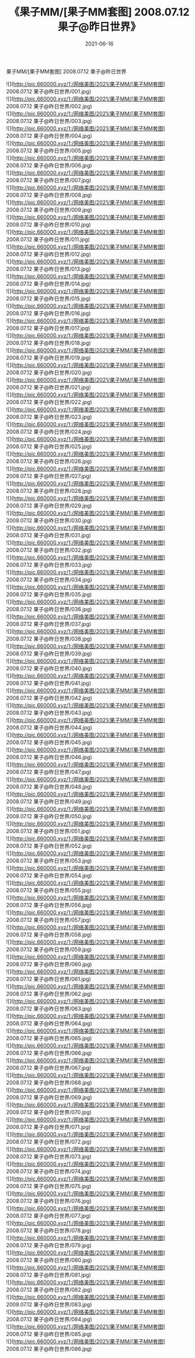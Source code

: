 ﻿---
layout: post
title:  《果子MM/[果子MM套图] 2008.07.12 果子@昨日世界》
date:   2021-06-16
img: http://pic.660000.xyz/1:/网络美图/2021/果子MM/[果子MM套图] 2008.07.12 果子@昨日世界/000.jpg
categories: [美女, 清纯, 唯美]
---

果子MM/[果子MM套图] 2008.07.12 果子@昨日世界

 ![](http://pic.660000.xyz/1:/网络美图/2021/果子MM/[果子MM套图] 2008.07.12 果子@昨日世界/001.jpg) <br>![](http://pic.660000.xyz/1:/网络美图/2021/果子MM/[果子MM套图] 2008.07.12 果子@昨日世界/002.jpg) <br>![](http://pic.660000.xyz/1:/网络美图/2021/果子MM/[果子MM套图] 2008.07.12 果子@昨日世界/003.jpg) <br>![](http://pic.660000.xyz/1:/网络美图/2021/果子MM/[果子MM套图] 2008.07.12 果子@昨日世界/004.jpg) <br>![](http://pic.660000.xyz/1:/网络美图/2021/果子MM/[果子MM套图] 2008.07.12 果子@昨日世界/005.jpg) <br>![](http://pic.660000.xyz/1:/网络美图/2021/果子MM/[果子MM套图] 2008.07.12 果子@昨日世界/006.jpg) <br>![](http://pic.660000.xyz/1:/网络美图/2021/果子MM/[果子MM套图] 2008.07.12 果子@昨日世界/007.jpg) <br>![](http://pic.660000.xyz/1:/网络美图/2021/果子MM/[果子MM套图] 2008.07.12 果子@昨日世界/008.jpg) <br>![](http://pic.660000.xyz/1:/网络美图/2021/果子MM/[果子MM套图] 2008.07.12 果子@昨日世界/009.jpg) <br>![](http://pic.660000.xyz/1:/网络美图/2021/果子MM/[果子MM套图] 2008.07.12 果子@昨日世界/010.jpg) <br>![](http://pic.660000.xyz/1:/网络美图/2021/果子MM/[果子MM套图] 2008.07.12 果子@昨日世界/011.jpg) <br>![](http://pic.660000.xyz/1:/网络美图/2021/果子MM/[果子MM套图] 2008.07.12 果子@昨日世界/012.jpg) <br>![](http://pic.660000.xyz/1:/网络美图/2021/果子MM/[果子MM套图] 2008.07.12 果子@昨日世界/013.jpg) <br>![](http://pic.660000.xyz/1:/网络美图/2021/果子MM/[果子MM套图] 2008.07.12 果子@昨日世界/014.jpg) <br>![](http://pic.660000.xyz/1:/网络美图/2021/果子MM/[果子MM套图] 2008.07.12 果子@昨日世界/015.jpg) <br>![](http://pic.660000.xyz/1:/网络美图/2021/果子MM/[果子MM套图] 2008.07.12 果子@昨日世界/016.jpg) <br>![](http://pic.660000.xyz/1:/网络美图/2021/果子MM/[果子MM套图] 2008.07.12 果子@昨日世界/017.jpg) <br>![](http://pic.660000.xyz/1:/网络美图/2021/果子MM/[果子MM套图] 2008.07.12 果子@昨日世界/018.jpg) <br>![](http://pic.660000.xyz/1:/网络美图/2021/果子MM/[果子MM套图] 2008.07.12 果子@昨日世界/019.jpg) <br>![](http://pic.660000.xyz/1:/网络美图/2021/果子MM/[果子MM套图] 2008.07.12 果子@昨日世界/020.jpg) <br>![](http://pic.660000.xyz/1:/网络美图/2021/果子MM/[果子MM套图] 2008.07.12 果子@昨日世界/021.jpg) <br>![](http://pic.660000.xyz/1:/网络美图/2021/果子MM/[果子MM套图] 2008.07.12 果子@昨日世界/022.jpg) <br>![](http://pic.660000.xyz/1:/网络美图/2021/果子MM/[果子MM套图] 2008.07.12 果子@昨日世界/023.jpg) <br>![](http://pic.660000.xyz/1:/网络美图/2021/果子MM/[果子MM套图] 2008.07.12 果子@昨日世界/024.jpg) <br>![](http://pic.660000.xyz/1:/网络美图/2021/果子MM/[果子MM套图] 2008.07.12 果子@昨日世界/025.jpg) <br>![](http://pic.660000.xyz/1:/网络美图/2021/果子MM/[果子MM套图] 2008.07.12 果子@昨日世界/026.jpg) <br>![](http://pic.660000.xyz/1:/网络美图/2021/果子MM/[果子MM套图] 2008.07.12 果子@昨日世界/027.jpg) <br>![](http://pic.660000.xyz/1:/网络美图/2021/果子MM/[果子MM套图] 2008.07.12 果子@昨日世界/028.jpg) <br>![](http://pic.660000.xyz/1:/网络美图/2021/果子MM/[果子MM套图] 2008.07.12 果子@昨日世界/029.jpg) <br>![](http://pic.660000.xyz/1:/网络美图/2021/果子MM/[果子MM套图] 2008.07.12 果子@昨日世界/030.jpg) <br>![](http://pic.660000.xyz/1:/网络美图/2021/果子MM/[果子MM套图] 2008.07.12 果子@昨日世界/031.jpg) <br>![](http://pic.660000.xyz/1:/网络美图/2021/果子MM/[果子MM套图] 2008.07.12 果子@昨日世界/032.jpg) <br>![](http://pic.660000.xyz/1:/网络美图/2021/果子MM/[果子MM套图] 2008.07.12 果子@昨日世界/033.jpg) <br>![](http://pic.660000.xyz/1:/网络美图/2021/果子MM/[果子MM套图] 2008.07.12 果子@昨日世界/034.jpg) <br>![](http://pic.660000.xyz/1:/网络美图/2021/果子MM/[果子MM套图] 2008.07.12 果子@昨日世界/035.jpg) <br>![](http://pic.660000.xyz/1:/网络美图/2021/果子MM/[果子MM套图] 2008.07.12 果子@昨日世界/036.jpg) <br>![](http://pic.660000.xyz/1:/网络美图/2021/果子MM/[果子MM套图] 2008.07.12 果子@昨日世界/037.jpg) <br>![](http://pic.660000.xyz/1:/网络美图/2021/果子MM/[果子MM套图] 2008.07.12 果子@昨日世界/038.jpg) <br>![](http://pic.660000.xyz/1:/网络美图/2021/果子MM/[果子MM套图] 2008.07.12 果子@昨日世界/039.jpg) <br>![](http://pic.660000.xyz/1:/网络美图/2021/果子MM/[果子MM套图] 2008.07.12 果子@昨日世界/040.jpg) <br>![](http://pic.660000.xyz/1:/网络美图/2021/果子MM/[果子MM套图] 2008.07.12 果子@昨日世界/041.jpg) <br>![](http://pic.660000.xyz/1:/网络美图/2021/果子MM/[果子MM套图] 2008.07.12 果子@昨日世界/042.jpg) <br>![](http://pic.660000.xyz/1:/网络美图/2021/果子MM/[果子MM套图] 2008.07.12 果子@昨日世界/043.jpg) <br>![](http://pic.660000.xyz/1:/网络美图/2021/果子MM/[果子MM套图] 2008.07.12 果子@昨日世界/044.jpg) <br>![](http://pic.660000.xyz/1:/网络美图/2021/果子MM/[果子MM套图] 2008.07.12 果子@昨日世界/045.jpg) <br>![](http://pic.660000.xyz/1:/网络美图/2021/果子MM/[果子MM套图] 2008.07.12 果子@昨日世界/046.jpg) <br>![](http://pic.660000.xyz/1:/网络美图/2021/果子MM/[果子MM套图] 2008.07.12 果子@昨日世界/047.jpg) <br>![](http://pic.660000.xyz/1:/网络美图/2021/果子MM/[果子MM套图] 2008.07.12 果子@昨日世界/048.jpg) <br>![](http://pic.660000.xyz/1:/网络美图/2021/果子MM/[果子MM套图] 2008.07.12 果子@昨日世界/049.jpg) <br>![](http://pic.660000.xyz/1:/网络美图/2021/果子MM/[果子MM套图] 2008.07.12 果子@昨日世界/050.jpg) <br>![](http://pic.660000.xyz/1:/网络美图/2021/果子MM/[果子MM套图] 2008.07.12 果子@昨日世界/051.jpg) <br>![](http://pic.660000.xyz/1:/网络美图/2021/果子MM/[果子MM套图] 2008.07.12 果子@昨日世界/052.jpg) <br>![](http://pic.660000.xyz/1:/网络美图/2021/果子MM/[果子MM套图] 2008.07.12 果子@昨日世界/053.jpg) <br>![](http://pic.660000.xyz/1:/网络美图/2021/果子MM/[果子MM套图] 2008.07.12 果子@昨日世界/054.jpg) <br>![](http://pic.660000.xyz/1:/网络美图/2021/果子MM/[果子MM套图] 2008.07.12 果子@昨日世界/055.jpg) <br>![](http://pic.660000.xyz/1:/网络美图/2021/果子MM/[果子MM套图] 2008.07.12 果子@昨日世界/056.jpg) <br>![](http://pic.660000.xyz/1:/网络美图/2021/果子MM/[果子MM套图] 2008.07.12 果子@昨日世界/057.jpg) <br>![](http://pic.660000.xyz/1:/网络美图/2021/果子MM/[果子MM套图] 2008.07.12 果子@昨日世界/058.jpg) <br>![](http://pic.660000.xyz/1:/网络美图/2021/果子MM/[果子MM套图] 2008.07.12 果子@昨日世界/059.jpg) <br>![](http://pic.660000.xyz/1:/网络美图/2021/果子MM/[果子MM套图] 2008.07.12 果子@昨日世界/060.jpg) <br>![](http://pic.660000.xyz/1:/网络美图/2021/果子MM/[果子MM套图] 2008.07.12 果子@昨日世界/061.jpg) <br>![](http://pic.660000.xyz/1:/网络美图/2021/果子MM/[果子MM套图] 2008.07.12 果子@昨日世界/062.jpg) <br>![](http://pic.660000.xyz/1:/网络美图/2021/果子MM/[果子MM套图] 2008.07.12 果子@昨日世界/063.jpg) <br>![](http://pic.660000.xyz/1:/网络美图/2021/果子MM/[果子MM套图] 2008.07.12 果子@昨日世界/064.jpg) <br>![](http://pic.660000.xyz/1:/网络美图/2021/果子MM/[果子MM套图] 2008.07.12 果子@昨日世界/065.jpg) <br>![](http://pic.660000.xyz/1:/网络美图/2021/果子MM/[果子MM套图] 2008.07.12 果子@昨日世界/066.jpg) <br>![](http://pic.660000.xyz/1:/网络美图/2021/果子MM/[果子MM套图] 2008.07.12 果子@昨日世界/067.jpg) <br>![](http://pic.660000.xyz/1:/网络美图/2021/果子MM/[果子MM套图] 2008.07.12 果子@昨日世界/068.jpg) <br>![](http://pic.660000.xyz/1:/网络美图/2021/果子MM/[果子MM套图] 2008.07.12 果子@昨日世界/069.jpg) <br>![](http://pic.660000.xyz/1:/网络美图/2021/果子MM/[果子MM套图] 2008.07.12 果子@昨日世界/070.jpg) <br>![](http://pic.660000.xyz/1:/网络美图/2021/果子MM/[果子MM套图] 2008.07.12 果子@昨日世界/071.jpg) <br>![](http://pic.660000.xyz/1:/网络美图/2021/果子MM/[果子MM套图] 2008.07.12 果子@昨日世界/072.jpg) <br>![](http://pic.660000.xyz/1:/网络美图/2021/果子MM/[果子MM套图] 2008.07.12 果子@昨日世界/073.jpg) <br>![](http://pic.660000.xyz/1:/网络美图/2021/果子MM/[果子MM套图] 2008.07.12 果子@昨日世界/074.jpg) <br>![](http://pic.660000.xyz/1:/网络美图/2021/果子MM/[果子MM套图] 2008.07.12 果子@昨日世界/075.jpg) <br>![](http://pic.660000.xyz/1:/网络美图/2021/果子MM/[果子MM套图] 2008.07.12 果子@昨日世界/076.jpg) <br>![](http://pic.660000.xyz/1:/网络美图/2021/果子MM/[果子MM套图] 2008.07.12 果子@昨日世界/077.jpg) <br>![](http://pic.660000.xyz/1:/网络美图/2021/果子MM/[果子MM套图] 2008.07.12 果子@昨日世界/078.jpg) <br>![](http://pic.660000.xyz/1:/网络美图/2021/果子MM/[果子MM套图] 2008.07.12 果子@昨日世界/079.jpg) <br>![](http://pic.660000.xyz/1:/网络美图/2021/果子MM/[果子MM套图] 2008.07.12 果子@昨日世界/080.jpg) <br>![](http://pic.660000.xyz/1:/网络美图/2021/果子MM/[果子MM套图] 2008.07.12 果子@昨日世界/081.jpg) <br>![](http://pic.660000.xyz/1:/网络美图/2021/果子MM/[果子MM套图] 2008.07.12 果子@昨日世界/082.jpg) <br>![](http://pic.660000.xyz/1:/网络美图/2021/果子MM/[果子MM套图] 2008.07.12 果子@昨日世界/083.jpg) <br>![](http://pic.660000.xyz/1:/网络美图/2021/果子MM/[果子MM套图] 2008.07.12 果子@昨日世界/084.jpg) <br>![](http://pic.660000.xyz/1:/网络美图/2021/果子MM/[果子MM套图] 2008.07.12 果子@昨日世界/085.jpg) <br>![](http://pic.660000.xyz/1:/网络美图/2021/果子MM/[果子MM套图] 2008.07.12 果子@昨日世界/086.jpg) <br>